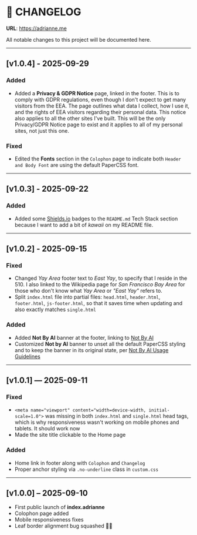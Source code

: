 # 📝 CHANGELOG

**URL**: https://adrianne.me

All notable changes to this project will be documented here.

---

## [v1.0.4] - 2025-09-29
### Added
- Added a **Privacy & GDPR Notice** page, linked in the footer. This is to comply with GDPR regulations, even though I don't expect to get many visitors from the EEA. The page outlines what data I collect, how I use it, and the rights of EEA visitors regarding their personal data. This notice also applies to all the other sites I've built. This will be the only Privacy/GDPR Notice page to exist and it applies to all of my personal sites, not just this one.

### Fixed
- Edited the **Fonts** section in the `Colophon` page to indicate both `Header and Body Font` are using the default PaperCSS font.

---

## [v1.0.3] - 2025-09-22
### Added
- Added some [Shields.io](https://shields.io) badges to the `README.md` Tech Stack section because I want to add a bit of *kawaii* on my README file.
  
---

## [v1.0.2] - 2025-09-15
### Fixed
- Changed *Yay Area* footer text to *East Yay*, to specify that I reside in the 510. I also linked to the Wikipedia page for *San Francisco Bay Area* for those who don't know what *Yay Area* or *"East Yay"* refers to.
- Split `index.html` file into partial files: `head.html`, `header.html`, `footer.html`, `js-footer.html`, so that it saves time when updating and also exactly matches `single.html`

### Added
- Added **Not By AI** banner at the footer, linking to [Not By AI](https://notbyai.fyi)
- Customized **Not by AI** banner to unset all the default PaperCSS styling and to keep the banner in its original state, per [Not By AI Usage Guidelines](https://notbyai.fyi/help/guidelines)

---

## [v1.0.1] — 2025-09-11
### Fixed
- `<meta name="viewport" content="width=device-width, initial-scale=1.0">` was missing in both `index.html` and `single.html` head tags, which is why responsiveness wasn't working on mobile phones and tablets. It should work now
- Made the site title clickable to the Home page

### Added
- Home link in footer along with `Colophon` and `Changelog`
- Proper anchor styling via `.no-underline` class in `custom.css`

---

## [v1.0.0] – 2025-09-10
- First public launch of **index.adrianne**
- Colophon page added
- Mobile responsiveness fixes
- Leaf border alignment bug squashed 🐞🍁
